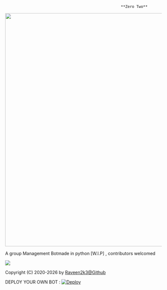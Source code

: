                                                         **Zero Two**

<p align="center"><a href="https://t.me/ZeroTwo4uBot"><img src="https://images8.alphacoders.com/902/thumb-1920-902109.png" width="750"></a></p> 


A group Management Botmade in python [W.I.P] , contributors welcomed

 <a href="https://t.me/ZeroTwo4uBot"><img src="https://img.shields.io/badge/Bot%20Status%20-UP-green"></a>


Copyright (C) 2020-2026 by <a href="https://github.com/raveen2k3">Raveen2k3@Github</a>



DEPLOY YOUR OWN BOT : [![Deploy](https://www.herokucdn.com/deploy/button.svg)](https://heroku.com/deploy?template=https://github.com/raveen2k3/ZeroTwo)
